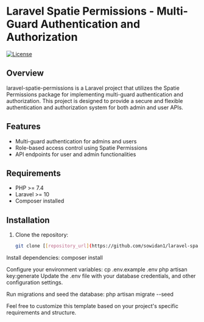 # Laravel Spatie Permissions - Multi-Guard Authentication and Authorization

[![License](https://img.shields.io/badge/License-MIT-blue.svg)](https://opensource.org/licenses/MIT)

## Overview

laravel-spatie-permissions is a Laravel project that utilizes the Spatie Permissions package for implementing multi-guard authentication and authorization. This project is designed to provide a secure and flexible authentication and authorization system for both admin and user APIs.

## Features

- Multi-guard authentication for admins and users
- Role-based access control using Spatie Permissions
- API endpoints for user and admin functionalities

## Requirements

- PHP >= 7.4
- Laravel >= 10
- Composer installed

## Installation

1. Clone the repository:

   ```bash
   git clone [[repository_url](https://github.com/sowidan1/laravel-spatie-permissions)]
   
Install dependencies:
composer install

Configure your environment variables:
cp .env.example .env
php artisan key:generate
Update the .env file with your database credentials, and other configuration settings.

Run migrations and seed the database:
php artisan migrate --seed


Feel free to customize this template based on your project's specific requirements and structure.
